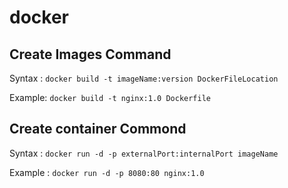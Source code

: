 # docker

## Create Images Command
 Syntax :  `docker build -t imageName:version DockerFileLocation`
 
 Example:  ```docker build -t nginx:1.0 Dockerfile```

## Create container Commond
 Syntax :  `docker run -d -p externalPort:internalPort imageName` 
 
 Example : `docker run -d -p 8080:80 nginx:1.0` 
